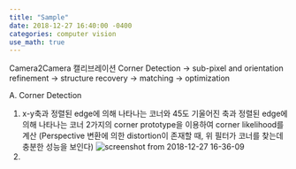 ```yaml
---
title: "Sample"
date: 2018-12-27 16:40:00 -0400
categories: computer vision
use_math: true
---
```

Camera2Camera 캘리브레이션
Corner Detection -> sub-pixel and orientation refinement -> structure recovery -> matching -> optimization

A. Corner Detection
  1) x-y축과 정렬된 edge에 의해 나타나는 코너와 45도 기울어진 축과 정렬된 edge에 의해 나타나는 코너 2가지의 corner prototype을 이용하여 corner likelihood를 계산
     (Perspective 변환에 의한 distortion이 존재할 때, 위 필터가 코너를 찾는데 충분한 성능을 보인다)
![screenshot from 2018-12-27 16-36-09](https://user-images.githubusercontent.com/17023023/50470867-ae743680-09f5-11e9-9b3c-95a74e74e1f7.png)
  2) 
